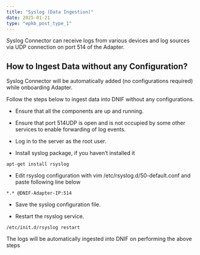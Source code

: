 ```yaml
---
title: "Syslog (Data Ingestion)"
date: 2025-01-21
type: "epkb_post_type_1"
---
```


  
Syslog Connector can receive logs from various devices and log sources via UDP connection on port 514 of the Adapter.

## **How to Ingest Data without any Configuration?**

Syslog Connector will be automatically added (no configurations required) while onboarding Adapter.

Follow the steps below to ingest data into DNIF without any configurations.

- Ensure that all the components are up and running. 

- Ensure that port 514UDP is open and is not occupied by some other services to enable forwarding of log events.

- Log in to the server as the root user.

- Install syslog package, if you haven’t installed it  
    

```
apt-get install rsyslog
```

- Edit rsyslog configuration with vim /etc/rsyslog.d/50-default.conf and paste following line below

```
*.* @DNIF-Adapter-IP:514
```

- Save the syslog configuration file.

- Restart the rsyslog service.

```
/etc/init.d/rsyslog restart
```

The logs will be automatically ingested into DNIF on performing the above steps
